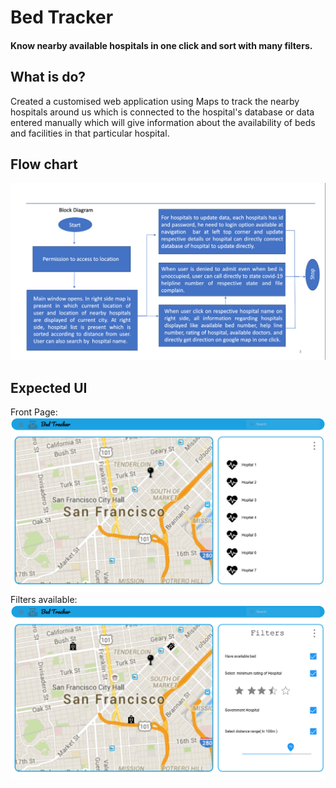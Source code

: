 # Bed Tracker
#### Know nearby available hospitals in one click and sort with many filters.
## What is do?
Created a customised web application using Maps to track the nearby hospitals around us which is connected to the hospital's database or data entered manually which will give information about the availability of beds and facilities in that particular hospital.
## Flow chart
![Flow Chart](https://github.com/ritikgarg655/bed_track/blob/master/Screenshot%20from%202020-06-21%2015-54-16.png)
## Expected UI
Front Page:
![Front Page](https://github.com/ritikgarg655/bed_track/blob/master/UI_main_page.png)
Filters available:
![Filters](https://github.com/ritikgarg655/bed_track/blob/master/UI_filter.png)

